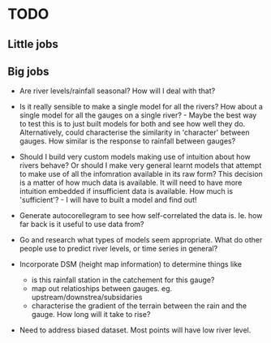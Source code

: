 # TODO

## Little jobs

## Big jobs
- Are river levels/rainfall seasonal? How will I deal with that?

- Is it really sensible to make a single model for all the rivers? How about a single model for all the gauges on a single river? - Maybe the best way to test this is to just built models for both and see how well they do. Alternatively, could characterise the similarity in 'character' between gauges. How similar is the response to rainfall between gauges?

- Should I build very custom models making use of intuition about how rivers behave? Or should I make very general learnt models that attempt to make use of all the infomration available in its raw form? This decision is a matter of how much data is available. It will need to have more intuition embedded if insufficient data is available. How much is 'sufficient'? - I will have to built a model and find out!

- Generate autocorellegram to see how self-correlated the data is. Ie. how far back is it useful to use data from?

- Go and research what types of models seem appropriate. What do other people use to predict river levels, or time series in general?

- Incorporate DSM (height map information) to determine things like 
  - is this rainfall station in the catchement for this gauge? 
  - map out relatioships between gauges. eg. upstream/downstrea/subsidaries
  - characterise the gradient of the terrain between the rain and the gauge. How long will it take to rise?
  
- Need to address biased dataset. Most points will have low river level. 